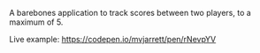 A barebones application to track scores between two players, to a maximum of 5.

Live example:
https://codepen.io/mvjarrett/pen/rNevpYV

